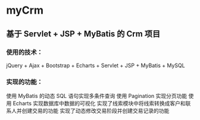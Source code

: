 # myCrm
## 基于 Servlet + JSP + MyBatis 的 Crm 项目
### 使用的技术：
jQuery + Ajax + Bootstrap + Echarts + Servlet + JSP + MyBatis + MySQL
### 实现的功能：
使用 MyBatis 的动态 SQL 语句实现多条件查询
使用 Pagination 实现分页功能
使用 Echarts 实现数据库中数据的可视化
实现了线索模块中将线索转换成客户和联系人并创建交易的功能
实现了动态修改交易阶段并创建交易记录的功能
